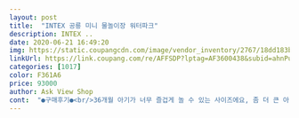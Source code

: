 ```yaml
---
layout: post 
title:  "INTEX 공룡 미니 물놀이장 워터파크" 
description: INTEX ..
date: 2020-06-21 16:49:20 
img: https://static.coupangcdn.com/image/vendor_inventory/2767/18dd183b6d524b29f43c3d36caae60b9183f991aa40c0babb2677a8453bb.jpg 
linkUrl: https://link.coupang.com/re/AFFSDP?lptag=AF3600438&subid=ahnPublicAsk&pageKey=224438536&itemId=707780870&vendorItemId=70864400721&traceid=V0-113-b1fbf08cdadec6bb 
categories: [1017] 
color: F361A6 
price: 93000 
author: Ask View Shop 
cont:  "●구매후기●<br/>36개월 아기가 너무 즐겁게 놀 수 있는 사이즈에요, 좀 더 큰 아이들은 시시해 할 수 있겠어요, 이것저것 놀이감도 많고 공룡 분수?같은 것들도 퀄리티 굿 입니다!<br/>견고합니다.<br/> 그리고 아이들이 정말정말 좋아밥니다.<br/><br/>근대... <br/>너무 큽니다.<br/> 아이들 코로나로인해 밖에 못 나가니 구입한건대... <br/> 물놀이 안 해도 정말 잘 노네요 그리고 구입전 사이즈 꼭 체크하세요 정말 커서 당황했습니다.<br/><br/>생각보다 더커요.<br/> 그런데 부는곳이 굉장히 불편하게 되어있어서 그게 조금 아쉬웠어요<br/>품질이 좋아요 단 공기가 잘안들어가는곳?바람빠지는곳이 쫌있어요 냄새가 좀 나요시간들여 빼야할거같아요 ㅋ 아주 고약한 냄새는아닙니자<br/>36개월 아기가 너무 즐겁게 놀 수 있는 사이즈에요, 좀 더 큰 아이들은 시시해 할 수 있겠어요, 이것저것 놀이감도 많고 공룡 분수?같은 것들도 퀄리티 굿 입니다!<br/>견고합니다.<br/> 그리고 아이들이 정말정말 좋아밥니다.<br/><br/>근대... <br/>너무 큽니다.<br/> 아이들 코로나로인해 밖에 못 나가니 구입한건대... <br/> 물놀이 안 해도 정말 잘 노네요 그리고 구입전 사이즈 꼭 체크하세요 정말 커서 당황했습니다.<br/><br/>생각보다 더커요.<br/> 그런데 부는곳이 굉장히 불편하게 되어있어서 그게 조금 아쉬웠어요<br/>품질이 좋아요 단 공기가 잘안들어가는곳?바람빠지는곳이 쫌있어요 냄새가 좀 나요시간들여 빼야할거같아요 ㅋ 아주 고약한 냄새는아닙니자<br/>" 
---
```

